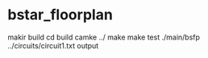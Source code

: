 # bstar_floorplan

makir build
cd build
camke ../
make
make test
./main/bsfp ../circuits/circuit1.txt output
